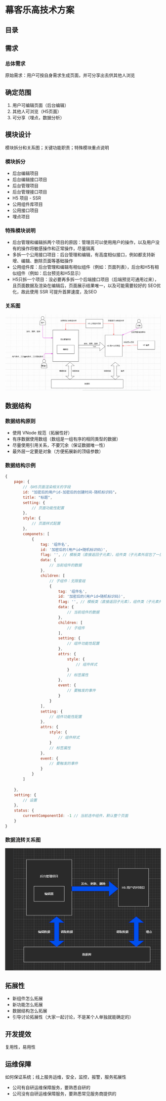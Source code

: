 # 幕客乐高技术方案

## 目录

## 需求

### 总体需求

原始需求：用户可按自身需求生成页面，并可分享出去供其他人浏览

## 确定范围

1. 用户可编辑页面（后台编辑）
2. 其他人可浏览（H5页面）
3. 可分享（埋点，数据分析）

## 模块设计

模块拆分和关系图；关键功能职责；特殊模块重点说明

### 模块拆分

- 后台编辑项目
- 后台编辑接口项目
- 后台管理项目
- 后台管理接口项目
- H5 项目 - SSR
- 公用组件库项目
- 公用接口项目
- 埋点项目

### 特殊模块说明

- 后台管理和编辑拆两个项目的原因：管理员可以使用用户的操作，以及用户没有的操作将敏感操作和正常操作，尽量隔离
- 多拆一个公用接口项目：后台管理和编辑，有高度相似接口，例如都支持新增、编辑、删除页面等基础操作
- 公用组件库：后台管理和编辑有相似组件（例如：页面列表），后台和H5有相似组件（例如：后台预览和H5显示）
- H5只拆一个项目：没必要再多拆一个后端接口项目（后端预览可通用过来），且页面数据及渲染在编辑后，页面展示结果唯一，以及可能需要较好的 SEO优化，故此使用 SSR 可提升首屏速度，及SEO

### 关系图

![关系图](./images/01_01.png)

## 数据结构

### 数据结构原则
- 使用 VNode 规范（拓展性好）
- 有序数据使用数组（数组是一组有序的相同类型的数据）
- 尽量使用引用关系，不要冗余（保证数据唯一性）
- 最外层一定要是对象（方便拓展新的顶级参数）

### 数据结构示例
```javaScript
{
    page: {
        // 与H5页面渲染相关的字段
        id: "加密后的用户id-加密后的创建时间-随机标识码"，
        title: "标题",
        setting: {
            // 页面功能性配置
        },
        style: {
            // 页面样式配置
        },
        componets: [
            {
                tag: '组件名',
                id: '加密后的(用户id+随机标识码)',
                flag: '', // 模板类（直接返回子元素），组件类（子元素外层包了一层），内容类（最底层的文本显示）
                data: {
                    // 当前组件的数据
                },
                children: [
                    // 子组件：无限套娃
                    {
                        tag: '组件名',
                        id: '加密后的(用户id+随机标识码)',
                        flag: '', // 模板类（直接返回子元素），组件类（子元素外层包了一层），内容类（最底层的文本显示）
                        data: {
                            // 当前组件的数据
                        },
                        children: [
                            // 子组件
                        ],
                        setting: {
                            // 组件功能性配置
                        },
                        attrs: {
                            style: {
                                // 组件样式
                            }
                            // 标签属性
                        },
                        event: {
                            // 要触发的事件
                        }
                    }
                ],
                setting: {
                    // 组件功能性配置
                },
                attrs: {
                    style: {
                        // 组件样式
                    }
                    // 标签属性
                },
                event: {
                    // 要触发的事件
                }
            }
        ]

    },
    setting: {
        // 设置
    },
    status: {
        currentComponentId: -1 // 当前选中组件，默认整个页面
    }
}
```

### 数据流转关系图
![数据流转关系图](./images/01_02.png)

## 拓展性

- 新组件怎么拓展
- 新功能怎么拓展
- 数据结构怎么拓展
- 引导讨论拓展性（大家一起讨论，不是某个人单独就能确定的）

## 开发提效

复用性，易用性

## 运维保障

如何保证系统；线上服务运维，安全，监控，报警，服务拓展性

- 公司有自研运维保障服务，要熟悉自研的
- 公司没有自研运维保障服务，要熟悉常见服务商提供的
